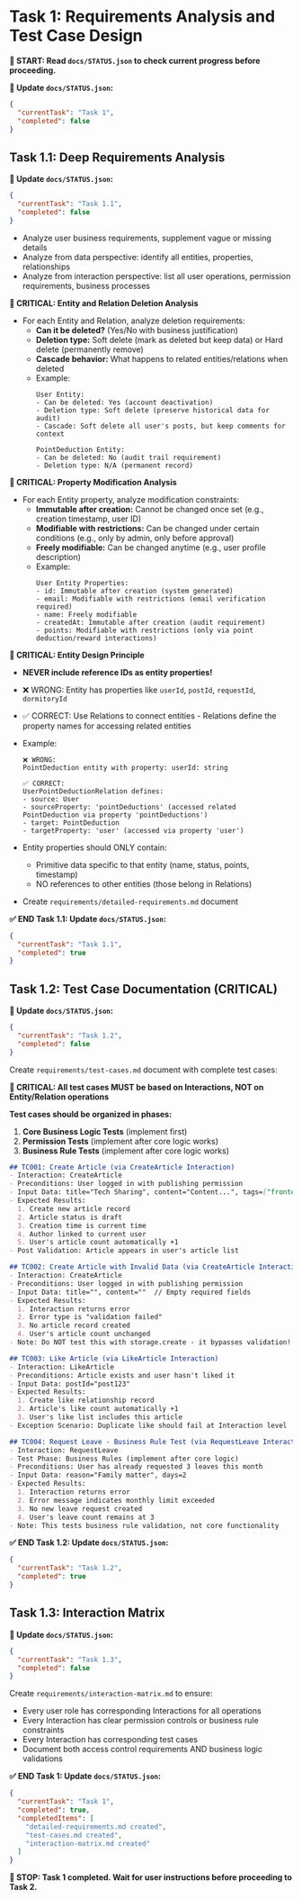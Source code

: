 # Task 1: Requirements Analysis and Test Case Design

**📖 START: Read `docs/STATUS.json` to check current progress before proceeding.**

**🔄 Update `docs/STATUS.json`:**
```json
{
  "currentTask": "Task 1",
  "completed": false
}
```

## Task 1.1: Deep Requirements Analysis

**🔄 Update `docs/STATUS.json`:**
```json
{
  "currentTask": "Task 1.1",
  "completed": false
}
```
- Analyze user business requirements, supplement vague or missing details
- Analyze from data perspective: identify all entities, properties, relationships
- Analyze from interaction perspective: list all user operations, permission requirements, business processes

**🔴 CRITICAL: Entity and Relation Deletion Analysis**
- For each Entity and Relation, analyze deletion requirements:
  - **Can it be deleted?** (Yes/No with business justification)
  - **Deletion type:** Soft delete (mark as deleted but keep data) or Hard delete (permanently remove)
  - **Cascade behavior:** What happens to related entities/relations when deleted
  - Example:
    ```
    User Entity:
    - Can be deleted: Yes (account deactivation)
    - Deletion type: Soft delete (preserve historical data for audit)
    - Cascade: Soft delete all user's posts, but keep comments for context
    
    PointDeduction Entity:
    - Can be deleted: No (audit trail requirement)
    - Deletion type: N/A (permanent record)
    ```

**🔴 CRITICAL: Property Modification Analysis**
- For each Entity property, analyze modification constraints:
  - **Immutable after creation:** Cannot be changed once set (e.g., creation timestamp, user ID)
  - **Modifiable with restrictions:** Can be changed under certain conditions (e.g., only by admin, only before approval)
  - **Freely modifiable:** Can be changed anytime (e.g., user profile description)
  - Example:
    ```
    User Entity Properties:
    - id: Immutable after creation (system generated)
    - email: Modifiable with restrictions (email verification required)
    - name: Freely modifiable
    - createdAt: Immutable after creation (audit requirement)
    - points: Modifiable with restrictions (only via point deduction/reward interactions)
    ```

**🔴 CRITICAL: Entity Design Principle**
- **NEVER include reference IDs as entity properties!**
- ❌ WRONG: Entity has properties like `userId`, `postId`, `requestId`, `dormitoryId`
- ✅ CORRECT: Use Relations to connect entities - Relations define the property names for accessing related entities
- Example:
  ```
  ❌ WRONG:
  PointDeduction entity with property: userId: string

  ✅ CORRECT:
  UserPointDeductionRelation defines:
  - source: User 
  - sourceProperty: 'pointDeductions' (accessed related PointDeduction via property 'pointDeductions')
  - target: PointDeduction 
  - targetProperty: 'user' (accessed via property 'user')
  ```
- Entity properties should ONLY contain:
  - Primitive data specific to that entity (name, status, points, timestamp)
  - NO references to other entities (those belong in Relations)

- Create `requirements/detailed-requirements.md` document

**✅ END Task 1.1: Update `docs/STATUS.json`:**
```json
{
  "currentTask": "Task 1.1",
  "completed": true
}
```

## Task 1.2: Test Case Documentation (CRITICAL)

**🔄 Update `docs/STATUS.json`:**
```json
{
  "currentTask": "Task 1.2",
  "completed": false
}
```
Create `requirements/test-cases.md` document with complete test cases:

**🔴 CRITICAL: All test cases MUST be based on Interactions, NOT on Entity/Relation operations**

**Test cases should be organized in phases:**
1. **Core Business Logic Tests** (implement first)
2. **Permission Tests** (implement after core logic works)
3. **Business Rule Tests** (implement after core logic works)

```markdown
## TC001: Create Article (via CreateArticle Interaction)
- Interaction: CreateArticle
- Preconditions: User logged in with publishing permission
- Input Data: title="Tech Sharing", content="Content...", tags=["frontend", "React"]
- Expected Results:
  1. Create new article record
  2. Article status is draft
  3. Creation time is current time
  4. Author linked to current user
  5. User's article count automatically +1
- Post Validation: Article appears in user's article list

## TC002: Create Article with Invalid Data (via CreateArticle Interaction)
- Interaction: CreateArticle
- Preconditions: User logged in with publishing permission
- Input Data: title="", content=""  // Empty required fields
- Expected Results:
  1. Interaction returns error
  2. Error type is "validation failed"
  3. No article record created
  4. User's article count unchanged
- Note: Do NOT test this with storage.create - it bypasses validation!

## TC003: Like Article (via LikeArticle Interaction)
- Interaction: LikeArticle
- Preconditions: Article exists and user hasn't liked it
- Input Data: postId="post123"
- Expected Results:
  1. Create like relationship record
  2. Article's like count automatically +1
  3. User's like list includes this article
- Exception Scenario: Duplicate like should fail at Interaction level

## TC004: Request Leave - Business Rule Test (via RequestLeave Interaction)
- Interaction: RequestLeave
- Test Phase: Business Rules (implement after core logic)
- Preconditions: User has already requested 3 leaves this month
- Input Data: reason="Family matter", days=2
- Expected Results:
  1. Interaction returns error
  2. Error message indicates monthly limit exceeded
  3. No new leave request created
  4. User's leave count remains at 3
- Note: This tests business rule validation, not core functionality
```

**✅ END Task 1.2: Update `docs/STATUS.json`:**
```json
{
  "currentTask": "Task 1.2",
  "completed": true
}
```

## Task 1.3: Interaction Matrix

**🔄 Update `docs/STATUS.json`:**
```json
{
  "currentTask": "Task 1.3",
  "completed": false
}
```
Create `requirements/interaction-matrix.md` to ensure:
- Every user role has corresponding Interactions for all operations
- Every Interaction has clear permission controls or business rule constraints
- Every Interaction has corresponding test cases
- Document both access control requirements AND business logic validations


**✅ END Task 1: Update `docs/STATUS.json`:**
```json
{
  "currentTask": "Task 1",
  "completed": true,
  "completedItems": [
    "detailed-requirements.md created",
    "test-cases.md created",
    "interaction-matrix.md created"
  ]
}
```

**🛑 STOP: Task 1 completed. Wait for user instructions before proceeding to Task 2.**
